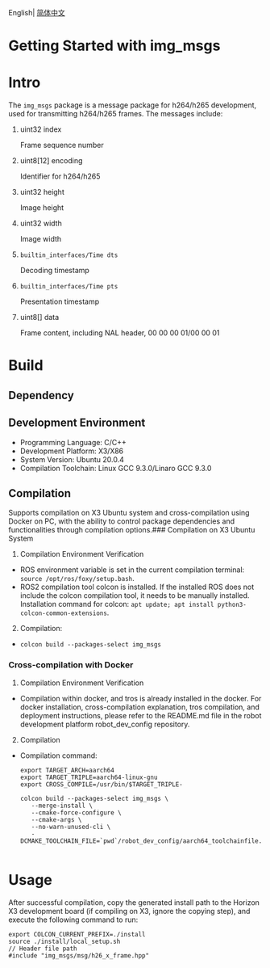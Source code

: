 English| [简体中文](./README_cn.md)

Getting Started with img_msgs
=======


# Intro

The `img_msgs` package is a message package for h264/h265 development, used for transmitting h264/h265 frames.
The messages include:
1. uint32 index

   Frame sequence number

2. uint8[12] encoding

   Identifier for h264/h265

3. uint32 height

   Image height

4. uint32 width

   Image width

5. `builtin_interfaces/Time dts`

   Decoding timestamp

6. `builtin_interfaces/Time pts`

   Presentation timestamp

7. uint8[] data

   Frame content, including NAL header, 00 00 00 01/00 00 01

# Build

## Dependency

## Development Environment

- Programming Language: C/C++
- Development Platform: X3/X86
- System Version: Ubuntu 20.0.4
- Compilation Toolchain: Linux GCC 9.3.0/Linaro GCC 9.3.0

## Compilation

Supports compilation on X3 Ubuntu system and cross-compilation using Docker on PC, with the ability to control package dependencies and functionalities through compilation options.### Compilation on X3 Ubuntu System
1. Compilation Environment Verification

- ROS environment variable is set in the current compilation terminal: `source /opt/ros/foxy/setup.bash`.
- ROS2 compilation tool colcon is installed. If the installed ROS does not include the colcon compilation tool, it needs to be manually installed. Installation command for colcon: `apt update; apt install python3-colcon-common-extensions`.

2. Compilation:
- `colcon build --packages-select img_msgs`

### Cross-compilation with Docker
1. Compilation Environment Verification

- Compilation within docker, and tros is already installed in the docker. For docker installation, cross-compilation explanation, tros compilation, and deployment instructions, please refer to the README.md file in the robot development platform robot_dev_config repository.

2. Compilation

- Compilation command:

  ```
  export TARGET_ARCH=aarch64
  export TARGET_TRIPLE=aarch64-linux-gnu
  export CROSS_COMPILE=/usr/bin/$TARGET_TRIPLE-
  
  colcon build --packages-select img_msgs \
     --merge-install \
     --cmake-force-configure \
     --cmake-args \
     --no-warn-unused-cli \
     -DCMAKE_TOOLCHAIN_FILE=`pwd`/robot_dev_config/aarch64_toolchainfile.cmake
     
  ```

# Usage

After successful compilation, copy the generated install path to the Horizon X3 development board (if compiling on X3, ignore the copying step), and execute the following command to run:

```
export COLCON_CURRENT_PREFIX=./install
source ./install/local_setup.sh
// Header file path
#include "img_msgs/msg/h26_x_frame.hpp"
```